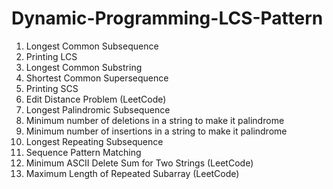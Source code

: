 # Dynamic-Programming-LCS-Pattern

1. Longest Common Subsequence
2. Printing LCS
3. Longest Common Substring
4. Shortest Common Supersequence
5. Printing SCS
6. Edit Distance Problem (LeetCode)
7. Longest Palindromic Subsequence
8. Minimum number of deletions in a string to make it palindrome
9. Minimum number of insertions in a string to make it palindrome
10. Longest Repeating Subsequence
11. Sequence Pattern Matching
12. Minimum ASCII Delete Sum for Two Strings (LeetCode)
13. Maximum Length of Repeated Subarray (LeetCode)
